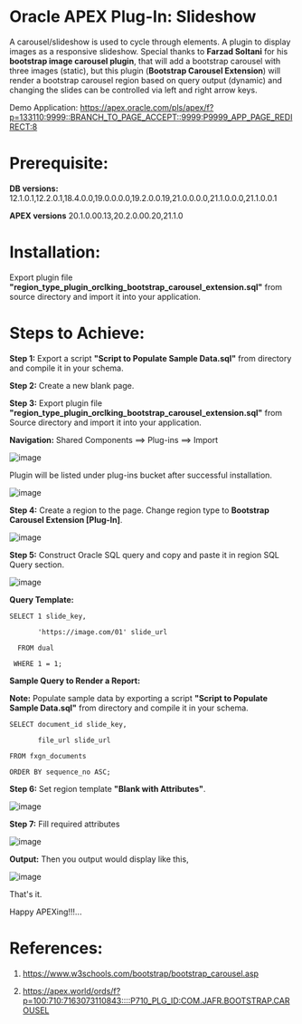 # Oracle APEX Plug-In: Slideshow

A carousel/slideshow is used to cycle through elements. A plugin to display images as a responsive slideshow. Special thanks to **Farzad Soltani** for his **bootstrap image carousel plugin**, that will add a bootstrap carousel with three images (static), but this plugin (**Bootstrap Carousel Extension**) will render a bootstrap carousel region based on query output (dynamic) and changing the slides can be controlled via left and right arrow keys.

Demo Application: https://apex.oracle.com/pls/apex/f?p=133110:9999::BRANCH_TO_PAGE_ACCEPT::9999:P9999_APP_PAGE_REDIRECT:8

# Prerequisite:

**DB versions:**	12.1.0.1,12.2.0.1,18.4.0.0,19.0.0.0.0,19.2.0.0.19,21.0.0.0.0,21.1.0.0.0,21.1.0.0.1

**APEX versions**	20.1.0.00.13,20.2.0.00.20,21.1.0

# Installation:

Export plugin file **"region_type_plugin_orclking_bootstrap_carousel_extension.sql"** from source directory and import it into your application.

# Steps to Achieve:

**Step 1:** Export a script **"Script to Populate Sample Data.sql"** from directory and compile it in your schema.

**Step 2:** Create a new blank page.

**Step 3:** Export plugin file **"region_type_plugin_orclking_bootstrap_carousel_extension.sql"** from Source directory and import it into your application.

**Navigation:** Shared Components ==> Plug-ins ==> Import

![image](https://user-images.githubusercontent.com/85283603/121812264-46bf0e00-cc78-11eb-842e-3e1c5671d978.png)

Plugin will be listed under plug-ins bucket after successful installation.

![image](https://user-images.githubusercontent.com/85283603/124363841-e1df4e00-dc4e-11eb-8429-9833897f3479.png)

**Step 4:** Create a region to the page. Change region type to **Bootstrap Carousel Extension [Plug-In]**.

![image](https://user-images.githubusercontent.com/85283603/124364165-b6f5f980-dc50-11eb-8ff3-8780924d27c7.png)

**Step 5:**  Construct Oracle SQL query and copy and paste it in region SQL Query section.

![image](https://user-images.githubusercontent.com/85283603/124364176-cbd28d00-dc50-11eb-97bb-129bbc51456b.png)

**Query Template:**

    SELECT 1 slide_key,
    
           'https://image.com/01' slide_url
              
      FROM dual
              
     WHERE 1 = 1;
        
       
**Sample Query to Render a Report:**

**Note:** Populate sample data by exporting a script **"Script to Populate Sample Data.sql"** from directory and compile it in your schema.

    SELECT document_id slide_key,
                     
           file_url slide_url
    
    FROM fxgn_documents
  
    ORDER BY sequence_no ASC;

**Step 6:** Set region template **"Blank with Attributes"**.

![image](https://user-images.githubusercontent.com/85283603/124364233-2c61ca00-dc51-11eb-8a6e-ff00c0b455b8.png)    
 
 **Step 7:** Fill required attributes
 
![image](https://user-images.githubusercontent.com/85283603/124364021-cd4f8580-dc4f-11eb-9499-53c3585049e2.png)
 
 **Output:** Then you output would display like this,
 
 ![image](https://user-images.githubusercontent.com/85283603/124364006-b4df6b00-dc4f-11eb-99c5-3714ad792d67.png)
  
That's it.

Happy APEXing!!!...

# References:

1) https://www.w3schools.com/bootstrap/bootstrap_carousel.asp

2) https://apex.world/ords/f?p=100:710:7163073110843::::P710_PLG_ID:COM.JAFR.BOOTSTRAP.CAROUSEL
